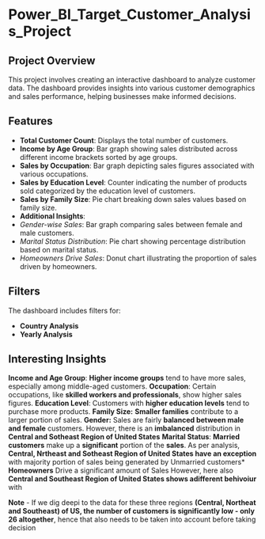 # Power_BI_Target_Customer_Analysis_Project

## Project Overview
This project involves creating an interactive dashboard to analyze customer data. The dashboard provides insights into various customer demographics and sales performance, helping businesses make informed decisions.

## Features
- **Total Customer Count**: Displays the total number of customers.
- **Income by Age Group**: Bar graph showing sales distributed across different income brackets sorted by age groups.
- **Sales by Occupation**: Bar graph depicting sales figures associated with various occupations.
- **Sales by Education Level**: Counter indicating the number of products sold categorized by the education level of customers.
- **Sales by Family Size**: Pie chart breaking down sales values based on family size.
- **Additional Insights**:
-  *Gender-wise Sales*: Bar graph comparing sales between female and male customers.
  - *Marital Status Distribution*: Pie chart showing percentage distribution based on marital status.
  - *Homeowners Drive Sales*: Donut chart illustrating the proportion of sales driven by homeowners.

## Filters
The dashboard includes filters for:
- **Country Analysis**
- **Yearly Analysis**


## Interesting Insights

**Income and Age Group**: **Higher income groups** tend to have more sales, especially among middle-aged customers.
**Occupation**: Certain occupations, like **skilled workers and professionals**, show higher sales figures.
**Education Level**: Customers with **higher education levels** tend to purchase more products.
**Family Size:** **Smaller families** contribute to a larger portion of sales.
**Gender:** Sales are fairly **balanced between male and female** customers. However, there is an **imbalanced** distribution in **Central and Sotheast Region of United States**
**Marital Status**: **Married customers** make up a **significant** portion of the **sales**. As per analysis, **Central, Nrtheast and Sotheast Region of United States have an exception** with majority portion of sales being generated by Unmarried customers*
**Homeowners** Drive a significant amount of Sales However, here also **Central and Southeast Region of United States shows adifferent behivoiur** with 

**Note** - If we dig deepi to the data for these three regions **(Central, Northeat and Southeast) of US, the number of customers is significantly low - only 26 altogether**, hence that also needs to be taken into account before taking decision

